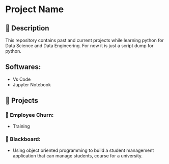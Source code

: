 # Project Name  

## 📌 Description  
This repository contains past and current projects while learning python for Data Science and Data Engineering. For now it is just a script dump for python.

## Softwares:
- Vs Code
- Jupyter Notebook

## 🚀 Projects
### 📂 Employee Churn:
- Training

### 📂 Blackboard:
- Using object oriented programming to build a student management application that can manage students, course for a university.
